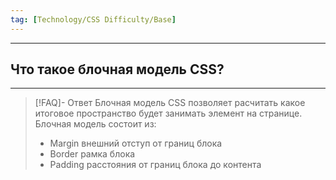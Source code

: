 ```yaml
---
tag: [Technology/CSS Difficulty/Base]
---
```

----
## Что такое блочная модель CSS?
----
> [!FAQ]- Ответ
> Блочная модель CSS позволяет расчитать какое итоговое пространство будет занимать элемент на странице. Блочная модель состоит из:
> - Margin внешний отступ от границ блока
> - Border рамка блока
> - Padding расстояния от границ блока до контента
